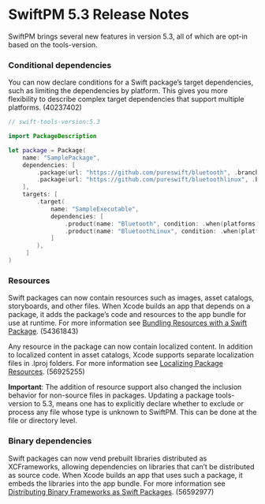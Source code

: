 # SwiftPM 5.3 Release Notes

SwiftPM brings several new features in version 5.3, all of which are opt-in based on the tools-version.

### Conditional dependencies

You can now declare conditions for a Swift package’s target dependencies, such as limiting the dependencies by platform. This gives you more flexibility to describe complex target dependencies that support multiple platforms. (40237402)

```swift
// swift-tools-version:5.3

import PackageDescription

let package = Package(
    name: "SamplePackage",
    dependencies: [
        .package(url: "https://github.com/pureswift/bluetooth", .branch("main")),
        .package(url: "https://github.com/pureswift/bluetoothlinux", .branch("main")),
    ],
    targets: [
        .target(
            name: "SampleExecutable",
            dependencies: [
                .product(name: "Bluetooth", condition: .when(platforms: [.macOS])),
                .product(name: "BluetoothLinux", condition: .when(platforms: [.linux])),
            ]
        ),
     ]
)
```

### Resources

Swift packages can now contain resources such as images, asset catalogs, storyboards, and other files. When Xcode builds an app that depends on a package, it adds the package’s code and resources to the app bundle for use at runtime. For more information see [Bundling Resources with a Swift Package](https://developer.apple.com/documentation/swift_packages/bundling_resources_with_a_swift_package). (54361843)

Any resource in the package can now contain localized content. In addition to localized content in asset catalogs, Xcode supports separate localization files in .lproj folders. For more information see [Localizing Package Resources](https://developer.apple.com/documentation/swift_packages/localizing_package_resources). (56925255)

**Important**: The addition of resource support also changed the inclusion behavior for non-source files in packages. Updating a package tools-version to 5.3, means one has to explicitly declare whether to exclude or process any file whose type is unknown to SwiftPM. This can be done at the file or directory level. 

### Binary dependencies

Swift packages can now vend prebuilt libraries distributed as XCFrameworks, allowing dependencies on libraries that can’t be distributed as source code. When Xcode builds an app that uses such a package, it embeds the libraries into the app bundle. For more information see [Distributing Binary Frameworks as Swift Packages](https://developer.apple.com/documentation/swift_packages/distributing_binary_frameworks_as_swift_packages). (56592977)
